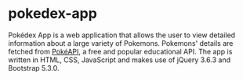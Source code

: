 # pokedex-app

Pokédex App is a web application that allows the user to view detailed information about a large variety of Pokemons. Pokemons' details are fetched from [PokéAPI](https://pokeapi.co/), a free and popular educational API. The app is written in HTML, CSS, JavaScript and makes use of jQuery 3.6.3 and Bootstrap 5.3.0.

